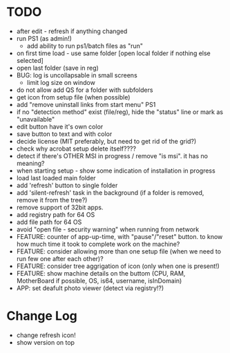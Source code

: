 ﻿# TODO

- after edit - refresh if anything changed
- run PS1 (as admin!)
	- add ability to run ps1/batch files as "run"
- on first time load - use same folder [open local folder if nothing else selected]
- open last folder (save in reg)
- BUG: log is uncollapsable in small screens
	- limit log size on window
- do not allow add QS for a folder with subfolders
- get icon from setup file (when possible)
- add "remove uninstall links from start menu" PS1
- if no "detection method" exist (file/reg), hide the "status" line or mark as "unavailable"
- edit button have it's own color
- save button to text and with color
- decide license (MIT preferably, but need to get rid of the grid?)
- check why acrobat setup delete itself????
- detect if there's OTHER MSI in progress /  remove "is msi". it has no meaning? 
- when starting setup - show some indication of installation in progress
- load last loaded main folder
- add 'refresh' button to single folder
- add 'silent-refresh' task in the background (if a folder is removed, remove it from the tree?)
- remove support of 32bit apps.
- add registry path for 64 OS
- add file path for 64 OS
- avoid "open file - security warning" when running from network 
- FEATURE: counter of app-up-time, with "pause"/"reset" button. to know how much time it took to complete work on the machine?
- FEATURE: consider allowing more than one setup file (when we need to run few one after each other)?
- FEATURE: consider tree aggrigation of icon (only when one is present!)
- FEATURE: show machine details on the buttom (CPU, RAM, MotherBoard if possible, OS, is64, username, isInDomain)
- APP: set deafult photo viewer (detect via registry!?)

# Change Log
- change refresh icon!
- show version on top
